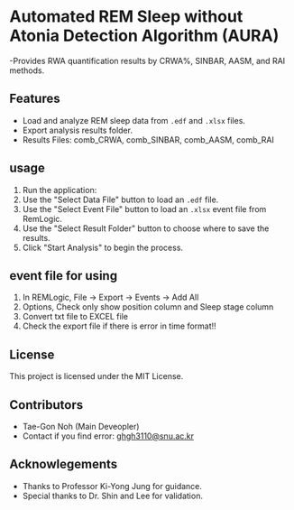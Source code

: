 # Automated REM Sleep without Atonia Detection Algorithm (AURA)
-Provides RWA quantification results by CRWA%, SINBAR, AASM, and RAI methods.

## Features
- Load and analyze REM sleep data from `.edf` and `.xlsx` files.
- Export analysis results folder.
- Results Files: comb_CRWA, comb_SINBAR, comb_AASM, comb_RAI

## usage
1. Run the application:
2. Use the "Select Data File" button to load an `.edf` file.
3. Use the "Select Event File" button to load an `.xlsx` event file from RemLogic.
4. Use the "Select Result Folder" button to choose where to save the results.
5. Click "Start Analysis" to begin the process.

## event file for using
1. In REMLogic, File -> Export -> Events -> Add All
2. Options, Check only show position column and Sleep stage column
3. Convert txt file to EXCEL file
4. Check the export file if there is error in time format!!

## License
This project is licensed under the MIT License.

## Contributors
- Tae-Gon Noh (Main Deveopler)
- Contact if you find error: ghgh3110@snu.ac.kr

## Acknowlegements
- Thanks to Professor Ki-Yong Jung for guidance.
- Special thanks to Dr. Shin and Lee for validation.
